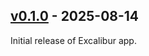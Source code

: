## [v0.1.0](https://github.com/PhotonicGluon/Excalibur/tree/v0.1.0) - 2025-08-14

Initial release of Excalibur app.

